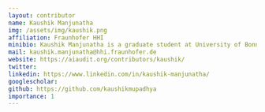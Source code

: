 ```yaml
---
layout: contributor
name: Kaushik Manjunatha
img: /assets/img/kaushik.png
affiliation: Fraunhofer HHI
minibio: Kaushik Manjunatha is a graduate student at University of Bonn-Rhein-Sieg, pursuing Master of Science in Autonomous Systems and working as Student Research Assistant at Fraunhofer Heinrich Hertz Institut HHI, Berlin and is a part of AI4H machine learning assessment platform.  Previously, he has worked as a Software Developer at Hewlett Packard Enterprise, Bengaluru, Karnataka, India. He has work experience in Java, Python and has completed his R&D project related to time series anomaly detection. His research interests include machine learning, deep learning, natural language processing and explainble AI for time series data.
mail: kaushik.manjunatha@hhi.fraunhofer.de
website: https://aiaudit.org/contributors/kaushik/
twitter: 
linkedin: https://www.linkedin.com/in/kaushik-manjunatha/
googlescholar:
github: https://github.com/kaushikmupadhya
importance: 1
---
```


